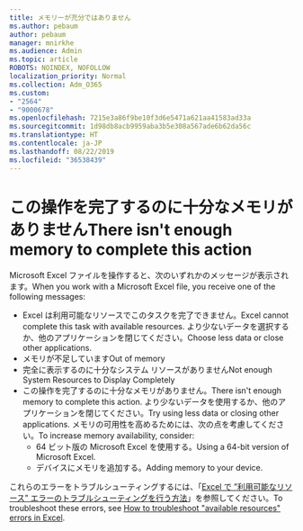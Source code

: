 ```yaml
---
title: メモリーが充分ではありません
ms.author: pebaum
author: pebaum
manager: mnirkhe
ms.audience: Admin
ms.topic: article
ROBOTS: NOINDEX, NOFOLLOW
localization_priority: Normal
ms.collection: Adm_O365
ms.custom:
- "2564"
- "9000678"
ms.openlocfilehash: 7215e3a86f9be10f3d6e5471a621aa41583ad33a
ms.sourcegitcommit: 1d98db8acb9959aba3b5e308a567ade6b62da56c
ms.translationtype: HT
ms.contentlocale: ja-JP
ms.lasthandoff: 08/22/2019
ms.locfileid: "36538439"
---
```

# <a name="there-isnt-enough-memory-to-complete-this-action"></a><span data-ttu-id="68292-102">この操作を完了するのに十分なメモリがありません</span><span class="sxs-lookup"><span data-stu-id="68292-102">There isn't enough memory to complete this action</span></span>

<span data-ttu-id="68292-103">Microsoft Excel ファイルを操作すると、次のいずれかのメッセージが表示されます。</span><span class="sxs-lookup"><span data-stu-id="68292-103">When you work with a Microsoft Excel file, you receive one of the following messages:</span></span>

- <span data-ttu-id="68292-104">Excel は利用可能なリソースでこのタスクを完了できません。</span><span class="sxs-lookup"><span data-stu-id="68292-104">Excel cannot complete this task with available resources.</span></span> <span data-ttu-id="68292-105">より少ないデータを選択するか、他のアプリケーションを閉じてください。</span><span class="sxs-lookup"><span data-stu-id="68292-105">Choose less data or close other applications.</span></span>
- <span data-ttu-id="68292-106">メモリが不足しています</span><span class="sxs-lookup"><span data-stu-id="68292-106">Out of memory</span></span>
- <span data-ttu-id="68292-107">完全に表示するのに十分なシステム リソースがありません</span><span class="sxs-lookup"><span data-stu-id="68292-107">Not enough System Resources to Display Completely</span></span>
- <span data-ttu-id="68292-108">この操作を完了するのに十分なメモリがありません。</span><span class="sxs-lookup"><span data-stu-id="68292-108">There isn't enough memory to complete this action.</span></span> <span data-ttu-id="68292-109">より少ないデータを使用するか、他のアプリケーションを閉じてください。</span><span class="sxs-lookup"><span data-stu-id="68292-109">Try using less data or closing other applications.</span></span> <span data-ttu-id="68292-110">メモリの可用性を高めるためには、次の点を考慮してください。</span><span class="sxs-lookup"><span data-stu-id="68292-110">To increase memory availability, consider:</span></span> 
    - <span data-ttu-id="68292-111">64 ビット版の Microsoft Excel を使用する。</span><span class="sxs-lookup"><span data-stu-id="68292-111">Using a 64-bit version of Microsoft Excel.</span></span>
    - <span data-ttu-id="68292-112">デバイスにメモリを追加する。</span><span class="sxs-lookup"><span data-stu-id="68292-112">Adding memory to your device.</span></span>

<span data-ttu-id="68292-113">これらのエラーをトラブルシューティングするには、「[Excel で ”利用可能なリソース” エラーのトラブルシューティングを行う方法](https://docs.microsoft.com/office/troubleshoot/excel/available-resources-errors)」を参照してください。</span><span class="sxs-lookup"><span data-stu-id="68292-113">To troubleshoot these errors, see [How to troubleshoot "available resources" errors in Excel](https://docs.microsoft.com/office/troubleshoot/excel/available-resources-errors).</span></span>